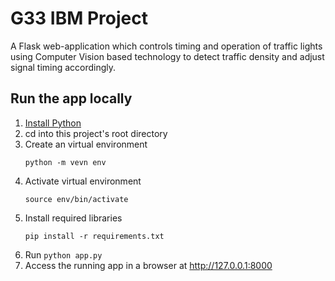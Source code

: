 # G33 IBM Project

A Flask web-application which controls timing and operation of traffic lights using Computer Vision based technology to detect traffic density and adjust signal timing accordingly.

## Run the app locally

1. [Install Python][]
2. cd into this project's root directory
3. Create an virtual environment
   ```virtenv
   python -m vevn env
   ```
4. Activate virtual environment
   ```activate
   source env/bin/activate
   ```
5. Install required libraries
   ```install
   pip install -r requirements.txt
   ```
6. Run `python app.py`
7. Access the running app in a browser at <http://127.0.0.1:8000>

[Install Python]: https://www.python.org/downloads/
